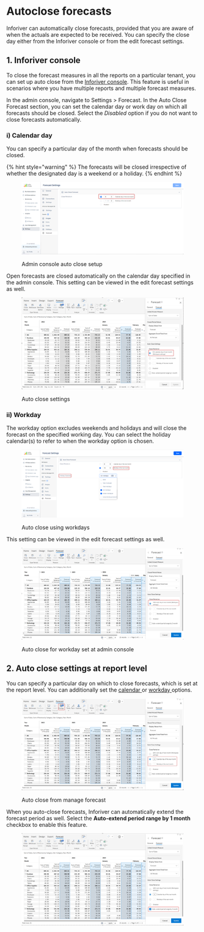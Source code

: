 # Autoclose forecasts

Inforiver can automatically close forecasts, provided that you are aware of when the actuals are expected to be received. You can specify the close day either from the Inforiver console or from the edit forecast settings.&#x20;

## 1. Inforiver console

To close the forecast measures in all the reports on a particular tenant, you can set up auto close from the [Inforiver console](../../../advanced-topics/admin-console/).  This feature is useful in scenarios where you have multiple reports and multiple forecast measures.

In the admin console, navigate to Settings > Forecast. In the Auto Close Forecast section, you can set the calendar day or work day on which all forecasts should be closed. Select the _Disabled_ option if you do not want to close forecasts automatically.&#x20;

### i) Calendar day

You can specify a particular day of the month when forecasts should be closed.

{% hint style="warning" %}
The forecasts will be closed irrespective of whether the designated day is a weekend or a holiday.
{% endhint %}

<figure><img src="../../../.gitbook/assets/image (10) (1).png" alt=""><figcaption><p>Admin console auto close setup</p></figcaption></figure>

Open forecasts are closed automatically on the calendar day specified in the admin console. This setting can be viewed in the edit forecast settings as well.

<figure><img src="../../../.gitbook/assets/image (11).png" alt=""><figcaption><p>Auto close settings</p></figcaption></figure>

### ii) Workday

The workday option excludes weekends and holidays and will close the forecast on the specified working day. You can select the holiday calendar(s) to refer to when the workday option is chosen.

<figure><img src="../../../.gitbook/assets/image (13).png" alt=""><figcaption><p>Auto close using workdays</p></figcaption></figure>

This setting can be viewed in the edit forecast settings as well.

<figure><img src="../../../.gitbook/assets/image (14).png" alt=""><figcaption><p>Auto close for workday set at admin console</p></figcaption></figure>

## 2. Auto close settings at report level

You can specify a particular day on which to close forecasts, which is set at the report level. You can additionally set the [calendar ](autoclose-forecasts.md#i-calendar-day)or [workday ](autoclose-forecasts.md#ii-workday)options.

<figure><img src="../../../.gitbook/assets/image (15).png" alt=""><figcaption><p>Auto close from manage forecast </p></figcaption></figure>

When you auto-close forecasts, Inforiver can automatically extend the forecast period as well. Select the **Auto-extend period range by 1 month** checkbox to enable this feature.

<figure><img src="../../../.gitbook/assets/image (16).png" alt=""><figcaption></figcaption></figure>
